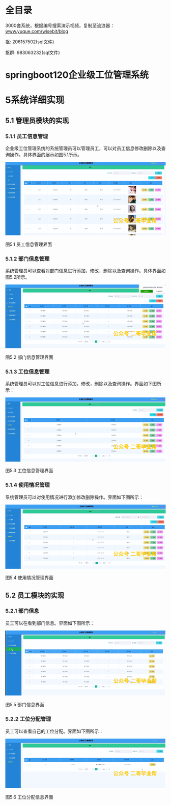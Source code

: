 # 全目录

3000套系统，根据编号搜索演示视频，复制至流浪器：www.yuque.com/wisebit/blog


<p>抠: 206157502(sql文件)</p>
<p>抠群: 983063232(sql文件)</p>


# springboot120企业级工位管理系统
# 5系统详细实现
## 5.1 管理员模块的实现
### 5.1.1 员工信息管理
企业级工位管理系统的系统管理员可以管理员工，可以对员工信息修改删除以及查询操作。具体界面的展示如图5.1所示。

![](/md/blog.010.png)

图5.1 员工信息管理界面
### 5.1.2 部门信息管理
系统管理员可以查看对部门信息进行添加，修改，删除以及查询操作。具体界面如图5.2所示。

![](/md/blog.011.png)

图5.2 部门信息管理界面
### 5.1.3 工位信息管理
系统管理员可以对工位信息进行添加，修改，删除以及查询操作。界面如下图所示：

![](/md/blog.012.png)

图5.3 工位信息管理界面
### 5.1.4 使用情况管理
系统管理员可以对使用情况进行添加修改删除操作。界面如下图所示：

![](/md/blog.013.png)

图5.4 使用情况管理界面

## 5.2 员工模块的实现
### 5.2.1 部门信息
员工可以在看到部门信息。界面如下图所示：

![](/md/blog.014.png)

图5.5 部门信息界面
### 5.2.2 工位分配管理
员工可以查看自己的工位分配。界面如下图所示：

![](/md/blog.015.png)

图5.6 工位分配信息界面













